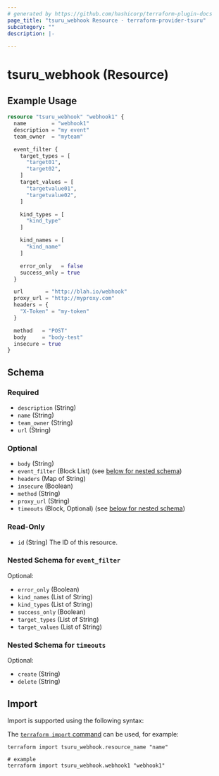 ```yaml
---
# generated by https://github.com/hashicorp/terraform-plugin-docs
page_title: "tsuru_webhook Resource - terraform-provider-tsuru"
subcategory: ""
description: |-
  
---
```


# tsuru_webhook (Resource)



## Example Usage

```terraform
resource "tsuru_webhook" "webhook1" {
  name        = "webhook1"
  description = "my event"
  team_owner  = "myteam"

  event_filter {
    target_types = [
      "target01",
      "target02",
    ]
    target_values = [
      "targetvalue01",
      "targetvalue02",
    ]

    kind_types = [
      "kind_type"
    ]

    kind_names = [
      "kind_name"
    ]

    error_only   = false
    success_only = true
  }

  url       = "http://blah.io/webhook"
  proxy_url = "http://myproxy.com"
  headers = {
    "X-Token" = "my-token"
  }

  method   = "POST"
  body     = "body-test"
  insecure = true
}
```

<!-- schema generated by tfplugindocs -->
## Schema

### Required

- `description` (String)
- `name` (String)
- `team_owner` (String)
- `url` (String)

### Optional

- `body` (String)
- `event_filter` (Block List) (see [below for nested schema](#nestedblock--event_filter))
- `headers` (Map of String)
- `insecure` (Boolean)
- `method` (String)
- `proxy_url` (String)
- `timeouts` (Block, Optional) (see [below for nested schema](#nestedblock--timeouts))

### Read-Only

- `id` (String) The ID of this resource.

<a id="nestedblock--event_filter"></a>
### Nested Schema for `event_filter`

Optional:

- `error_only` (Boolean)
- `kind_names` (List of String)
- `kind_types` (List of String)
- `success_only` (Boolean)
- `target_types` (List of String)
- `target_values` (List of String)


<a id="nestedblock--timeouts"></a>
### Nested Schema for `timeouts`

Optional:

- `create` (String)
- `delete` (String)

## Import

Import is supported using the following syntax:

The [`terraform import` command](https://developer.hashicorp.com/terraform/cli/commands/import) can be used, for example:

```shell
terraform import tsuru_webhook.resource_name "name"

# example
terraform import tsuru_webhook.webhook1 "webhook1"
```
